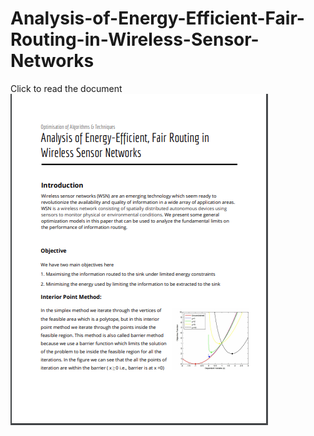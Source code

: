 # Analysis-of-Energy-Efficient-Fair-Routing-in-Wireless-Sensor-Networks


Click to read the document
[![PDF](https://github.com/kalyan0510/Analysis-of-Energy-Efficient-Fair-Routing-in-Wireless-Sensor-Networks/blob/master/docthumbnail.png)](https://drive.google.com/file/d/1oc7mCzHVswy979rau6B7tDjLWcAICa72/view?usp=sharing)
